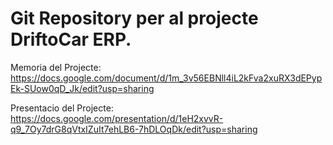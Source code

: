 # Git Repository per al projecte DriftoCar ERP.

Memoria del Projecte: https://docs.google.com/document/d/1m_3v56EBNll4iL2kFva2xuRX3dEPypEk-SUow0qD_Jk/edit?usp=sharing

Presentacio del Projecte: https://docs.google.com/presentation/d/1eH2xvvR-q9_7Oy7drG8qVtxIZuIt7ehLB6-7hDLOqDk/edit?usp=sharing
